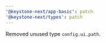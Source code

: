 ```yaml
---
'@keystone-next/app-basic': patch
'@keystone-next/types': patch
---
```


Removed unused type `config.ui.path`.

